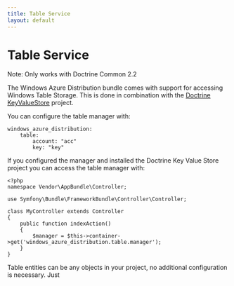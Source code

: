 ```yaml
---
title: Table Service
layout: default
---
```


# Table Service

Note: Only works with Doctrine Common 2.2

The Windows Azure Distribution bundle comes with support for accessing Windows Table Storage.
This is done in combination with the [Doctrine KeyValueStore](http://github.com/doctrine/KeyValueStore)
project.

You can configure the table manager with:

    windows_azure_distribution:
        table:
            account: "acc"
            key: "key"

If you configured the manager and installed the Doctrine Key Value Store project you can access the
table manager with:

    <?php
    namespace Vendor\AppBundle\Controller;

    use Symfony\Bundle\FrameworkBundle\Controller\Controller;

    class MyController extends Controller
    {
        public function indexAction()
        {
            $manager = $this->container->get('windows_azure_distribution.table.manager');
        }
    }

Table entities can be any objects in your project, no additional configuration is necessary. Just 
